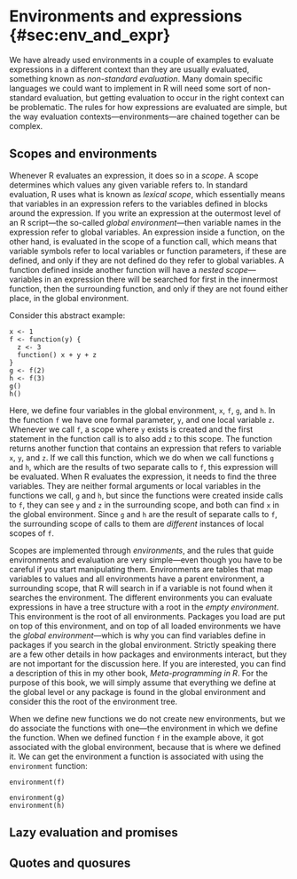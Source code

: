 # Environments and expressions {#sec:env_and_expr}

We have already used environments in a couple of examples to evaluate expressions in a different context than they are usually evaluated, something known as *non-standard evaluation*. Many domain specific languages we could want to implement in R will need some sort of non-standard evaluation,  but getting evaluation to occur in the right context can be problematic. The rules for how expressions are evaluated are simple, but the way evaluation contexts—environments—are chained together can be complex.

## Scopes and environments

Whenever R evaluates an expression, it does so in a *scope*. A scope determines which values any given variable refers to. In standard evaluation, R uses what is known as *lexical scope*, which essentially means that variables in an expression refers to the variables defined in blocks around the expression. If you write an expression at the outermost level of an R script—the so-called *global environment*—then variable names in the expression refer to global variables. An expression inside a function, on the other hand, is evaluated in the scope of a function call, which means that variable symbols refer to local variables or function parameters, if these are defined, and only if they are not defined do they refer to global variables. A function defined inside another function will have a *nested scope*—variables in an expression there will be searched for first in the innermost function, then the surrounding function, and only if they are not found either place, in the global environment.

Consider this abstract example:

```{r}
x <- 1
f <- function(y) {
  z <- 3
  function() x + y + z
}
g <- f(2)
h <- f(3)
g()
h()
```

Here, we define four variables in the global environment, `x`, `f`, `g`, and `h`. In the function `f` we have one formal parameter, `y`, and one local variable `z`. Whenever we call `f`, a scope where `y` exists is created and the first statement in the function call is to also add `z` to this scope. The function returns another function that contains an expression that refers to variable `x`, `y`, and `z`. If we call this function, which we do when we call functions `g` and `h`, which are the results of two separate calls to `f`, this expression will be evaluated. When R evaluates the expression, it needs to find the three variables. They are neither formal arguments or local variables in the functions we call, `g` and `h`, but since the functions were created inside calls to `f`, they can see `y` and `z` in the surrounding scope, and both can find `x` in the global environment. Since `g` and `h` are the result of separate calls to `f`, the surrounding scope of calls to them are *different* instances of local scopes of `f`.

Scopes are implemented through *environments*, and the rules that guide environments and evaluation are very simple—even though you have to be careful if you start manipulating them. Environments are tables that map variables to values and all environments have a parent environment, a surrounding scope, that R will search in if a variable is not found when it searches the environment. The different environments you can evaluate expressions in have a tree structure with a root in the *empty environment*. This environment is the root of all environments. Packages you load are put on top of this environment, and on top of all loaded environments we have the *global environment*—which is why you can find variables define in packages if you search in the global environment. Strictly speaking there are a few other details in how packages and environments interact, but they are not important for the discussion here. If you are interested, you can find a description of this in my other book, *Meta-programming in R*. For the purpose of this book, we will simply assume that everything we define at the global level or any package is found in the global environment and consider this the root of the environment tree.

When we define new functions we do not create new environments, but we do associate the functions with one—the environment in which we define the function. When we defined function `f` in the example above, it got associated with the global environment, because that is where we defined it. We can get the environment a function is associated with using the `environment` function:

```{r}
environment(f)
```



```{r}
environment(g)
environment(h)
```



## Lazy evaluation and promises 

## Quotes and quosures

